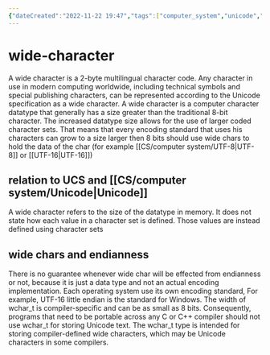 ```yaml
---
{"dateCreated":"2022-11-22 19:47","tags":["computer_system","unicode","encoding"],"pageDirection":"ltr","dg-publish":true,"permalink":"/cs/computer-system/wide-character/","dgPassFrontmatter":true}
---
```



# wide-character

A wide character is a 2-byte multilingual character code. Any character in use in modern computing worldwide, including technical symbols and special publishing characters, can be represented according to the Unicode specification as a wide character.  A wide character is a computer character datatype that generally has a size greater than the traditional 8-bit character. The increased datatype size allows for the use of larger coded character sets. That means that every encoding standard that uses his characters can grow to a size larger then 8 bits should use wide chars to hold the data of the char (for example [[CS/computer system/UTF-8\|UTF-8]] or [[UTF-16\|UTF-16]])

## relation to UCS and [[CS/computer system/Unicode\|Unicode]]
A wide character refers to the size of the datatype in memory. It does not state how each value in a character set is defined. Those values are instead defined using character sets

## wide chars and endianness
There is no guarantee whenever wide char will be effected from endianness or not, because it is just a data type and not an actual encoding implementation. Each operating system use its own encoding standard, For example, UTF-16 little endian is the standard for Windows. 
The width of wchar_t is compiler-specific and can be as small as 8 bits. Consequently, programs that need to be portable across any C or C++ compiler should not use wchar_t for storing Unicode text. The wchar_t type is intended for storing compiler-defined wide characters, which may be Unicode characters in some compilers.
